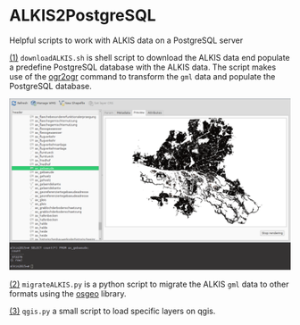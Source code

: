# ALKIS2PostgreSQL
Helpful scripts to work with ALKIS data on a PostgreSQL server

[(1)](https://github.com/emunozh/ALKIS2PostgreSQL/blob/master/downloadALKIS.sh)
`downloadALKIS.sh` is shell script to download the ALKIS data end populate a
predefine PostgreSQL database with the ALKIS data. The script makes use of the
[ogr2ogr](http://www.gdal.org/ogr2ogr.html) command to transform the `gml` data
and populate the PostgreSQL database.

![Screenshot](https://github.com/emunozh/ALKIS2PostgreSQL/blob/master/Screenshot.png)

[(2)](https://github.com/emunozh/ALKIS2PostgreSQL/blob/master/migrateALKIS.py)
`migrateALKIS.py` is a python script to migrate the ALKIS `gml` data to other
formats using the [osgeo](http://gdal.org/python/) library. 

[(3)](https://github.com/emunozh/ALKIS2PostgreSQL/blob/master/qgis.py)
`qgis.py` a small script to load specific layers on qgis.
